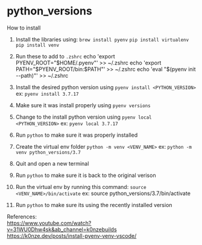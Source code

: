 # python_versions

How to install

1. Install the libraries using: 
   `brew install pyenv` 
   `pip install virtualenv`
   `pip install venv`

2. Run these to add to `.zshrc`
   echo 'export PYENV_ROOT="$HOME/.pyenv"' >> ~/.zshrc
   echo 'export PATH="$PYENV_ROOT/bin:$PATH"' >> ~/.zshrc
   echo 'eval "$(pyenv init --path)"' >> ~/.zshrc

3. Install the desired python version using `pyenv install <PYTHON_VERSION>`
   ex: `pyenv install 3.7.17`

4. Make sure it was install properly using `pyenv versions`

5. Change to the install python version using `pyenv local <PYTHON_VERSION>`
   ex: `pyenv local 3.7.17`

6. Run `python` to make sure it was properly installed

7. Create the virtual env folder `python -m venv <VENV_NAME>`
   ex: `python -m venv python_versions/3.7`

8. Quit and open a new terminal

9. Run `python` to make sure it is back to the original verison

10. Run the virtual env by running this command:
    `source <VENV_NAME>/bin/activate`
    ex: source python_versions/3.7/bin/activate

11. Run `python` to make sure its using the recently installed version

References: <br>
https://www.youtube.com/watch?v=31WU0Dhw4sk&ab_channel=k0nzebuilds <br>
https://k0nze.dev/posts/install-pyenv-venv-vscode/
